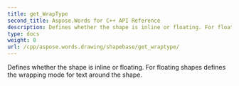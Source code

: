 ```yaml
---
title: get_WrapType
second_title: Aspose.Words for C++ API Reference
description: Defines whether the shape is inline or floating. For floating shapes defines the wrapping mode for text around the shape. 
type: docs
weight: 0
url: /cpp/aspose.words.drawing/shapebase/get_wraptype/
---
```


Defines whether the shape is inline or floating. For floating shapes defines the wrapping mode for text around the shape. 

